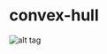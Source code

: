 # convex-hull
![alt tag](https://cloud.githubusercontent.com/assets/14361153/18911730/130f0974-857f-11e6-9a7c-c50c10e0b290.png)
